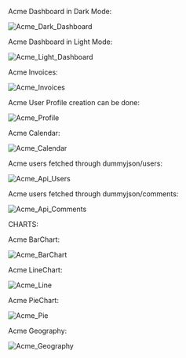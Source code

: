 Acme Dashboard in Dark Mode:


![Acme_Dark_Dashboard](https://user-images.githubusercontent.com/53406891/212579563-4e363d03-b3b2-4b60-9288-6f1a130835f4.png)


Acme Dashboard in Light Mode:


![Acme_Light_Dashboard](https://user-images.githubusercontent.com/53406891/212579606-e9dcffb3-fa8a-4a56-94c2-edfdd195c68e.png)


Acme Invoices:


![Acme_Invoices](https://user-images.githubusercontent.com/53406891/212579648-aeee2766-4a7d-4a76-8073-8a4b63c87269.png)


Acme User Profile creation can be done:


![Acme_Profile](https://user-images.githubusercontent.com/53406891/212579673-b81b5556-e275-4002-8f17-82f1f12552c9.png)


Acme Calendar:


![Acme_Calendar](https://user-images.githubusercontent.com/53406891/212579693-566b859f-02d3-4851-861f-7724ad88080d.png)


Acme users fetched through dummyjson/users: 


![Acme_Api_Users](https://user-images.githubusercontent.com/53406891/212579799-48609d05-da82-484d-9e58-ed754d64b648.png)


Acme users fetched through dummyjson/comments: 


![Acme_Api_Comments](https://user-images.githubusercontent.com/53406891/212579847-7980d166-f1d2-45c5-86f6-039d33c528a2.png)



CHARTS:

Acme BarChart:

![Acme_BarChart](https://user-images.githubusercontent.com/53406891/212579886-691aa6ec-0197-4634-93b9-775f9b9e3420.png)


Acme LineChart:

![Acme_Line](https://user-images.githubusercontent.com/53406891/212579904-677a220b-02a5-4183-8074-d8fb351e3340.png)


Acme PieChart:

![Acme_Pie](https://user-images.githubusercontent.com/53406891/212579961-5859ae21-948c-4ba6-9339-9cd80c2cf4bf.png)


Acme Geography:

![Acme_Geography](https://user-images.githubusercontent.com/53406891/212579983-34f94d78-f9b6-4a97-a656-e22a39050b7d.png)














